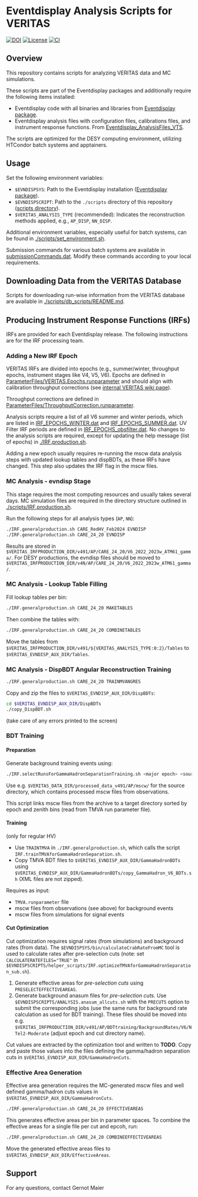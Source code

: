 # Eventdisplay Analysis Scripts for VERITAS

[![DOI](https://zenodo.org/badge/307321978.svg)](https://zenodo.org/badge/latestdoi/307321978)
[![License](https://img.shields.io/badge/License-BSD_3--Clause-blue.svg)](https://github.com/VERITAS-Observatory/Eventdisplay_AnalysisScripts_VTS/blob/main/LICENSE)
[![CI](https://github.com/VERITAS-Observatory/Eventdisplay_AnalysisScripts_VTS/actions/workflows/CI.yml/badge.svg)](https://github.com/VERITAS-Observatory/Eventdisplay_AnalysisScripts_VTS/actions/workflows/CI.yml)

## Overview

This repository contains scripts for analyzing VERITAS data and MC simulations.

These scripts are part of the Eventdisplay packages and additionally require the following items installed:

- Eventdisplay code with all binaries and libraries from [Eventdisplay package](https://github.com/VERITAS-Observatory/EventDisplay_v4).
- Eventdisplay analysis files with configuration files, calibrations files, and instrument response functions. From [Eventdisplay_AnalysisFiles_VTS](https://github.com/VERITAS-Observatory/Eventdisplay_AnalysisFiles_VTS).

The scripts are optimized for the DESY computing environment, utilizing HTCondor batch systems and apptainers.

## Usage

Set the following environment variables:

- `$EVNDISPSYS`: Path to the Eventdisplay installation ([Eventdisplay package](https://github.com/VERITAS-Observatory/EventDisplay_v4)).
- `$EVNDISPSCRIPT`: Path to the `./scripts` directory of this repository ([scripts directory](https://github.com/VERITAS-Observatory/Eventdisplay_AnalysisScripts_VTS/tree/main/scripts)).
- `$VERITAS_ANALYSIS_TYPE` (recommended): Indicates the reconstruction methods applied, e.g., `AP_DISP`, `NN_DISP`.

Additional environment variables, especially useful for batch systems, can be found in [./scripts/set_environment.sh](./scripts/set_environment.sh).

Submission commands for various batch systems are available in [submissionCommands.dat](./scripts/submissionCommands.dat). Modify these commands according to your local requirements.

## Downloading Data from the VERITAS Database

Scripts for downloading run-wise information from the VERITAS database are available in [./scripts/db_scripts/README.md](./scripts/db_scripts/README.md).

## Producing Instrument Response Functions (IRFs)

IRFs are provided for each Eventdisplay release. The following instructions are for the IRF processing team.

### Adding a New IRF Epoch

VERITAS IRFs are divided into epochs (e.g., summer/winter, throughput epochs, instrument stages like V4, V5, V6). Epochs are defined in [ParameterFiles/VERITAS.Epochs.runparameter](https://github.com/VERITAS-Observatory/Eventdisplay_AnalysisFiles_VTS/blob/main/ParameterFiles/VERITAS.Epochs.runparameter) and should align with calibration throughput corrections (see [internal VERITAS wiki page](https://veritas.sao.arizona.edu/wiki/Flux_Calibration_/_Energy_scale_2020)).

Throughput corrections are defined in [ParameterFiles/ThroughputCorrection.runparameter](https://github.com/VERITAS-Observatory/Eventdisplay_AnalysisFiles_VTS/blob/main/ParameterFiles/ThroughputCorrection.runparameter).

Analysis scripts require a list of all V6 summer and winter periods, which are listed in [IRF_EPOCHS_WINTER.dat](https://github.com/VERITAS-Observatory/Eventdisplay_AnalysisFiles_VTS/blob/main/IRF_EPOCHS_WINTER.dat) and [IRF_EPOCHS_SUMMER.dat](https://github.com/VERITAS-Observatory/Eventdisplay_AnalysisFiles_VTS/blob/main/IRF_EPOCHS_SUMMER.dat). UV Filter IRF periods are defined in [IRF_EPOCHS_obsfilter.dat](https://github.com/VERITAS-Observatory/Eventdisplay_AnalysisFiles_VTS/blob/main/IRF_EPOCHS_obsfilter.dat). No changes to the analysis scripts are required, except for updating the help message (list of epochs) in [./IRF.production.sh](https://github.com/VERITAS-Observatory/Eventdisplay_AnalysisScripts_VTS/blob/main/scripts/IRF.production.sh).

Adding a new epoch usually requires re-running the mscw data analysis steps with updated lookup tables and dispBDTs, as these IRFs have changed. This step also updates the IRF flag in the mscw files.

### MC Analysis - evndisp Stage

This stage requires the most computing resources and usually takes several days. MC simulation files are required in the directory structure outlined in [./scripts/IRF.production.sh](./scripts/IRF.production.sh).

Run the following steps for all analysis types (`AP`, `NN`):

```bash
./IRF.generalproduction.sh CARE_RedHV_Feb2024 EVNDISP
./IRF.generalproduction.sh CARE_24_20 EVNDISP
```

Results are stored in `$VERITAS_IRFPRODUCTION_DIR/v491/AP/CARE_24_20/V6_2022_2023w_ATM61_gamma/`. For DESY productions, the evndisp files should be moved to `$VERITAS_IRFPRODUCTION_DIR/v4N/AP/CARE_24_20/V6_2022_2023w_ATM61_gamma/`.

### MC Analysis - Lookup Table Filling

Fill lookup tables per bin:

```bash
./IRF.generalproduction.sh CARE_24_20 MAKETABLES
```

Then combine the tables with:

```bash
./IRF.generalproduction.sh CARE_24_20 COMBINETABLES
```

Move the tables from `$VERITAS_IRFPRODUCTION_DIR/v491/${VERITAS_ANALYSIS_TYPE:0:2}/Tables` to `$VERITAS_EVNDISP_AUX_DIR/Tables`.

### MC Analysis - DispBDT Angular Reconstruction Training

```bash
./IRF.generalproduction.sh CARE_24_20 TRAINMVANGRES
```

Copy and zip the files to `$VERITAS_EVNDISP_AUX_DIR/DispBDTs`:

```bash
cd $VERITAS_EVNDISP_AUX_DIR/DispBDTs
./copy_DispBDT.sh
```

(take care of any errors printed to the screen)

### BDT Training

#### Preparation

Generate background training events using:

```bash
./IRF.selectRunsForGammaHadronSeparationTraining.sh <major epoch> <source mscw directory> <target mscw directory> <TMVA run parameter file (full path)>
```

Use e.g. `$VERITAS_DATA_DIR/processed_data_v491/AP/mscw/` for the source directory, which contains processed mscw files from observations.

This script links mscw files from the archive to a target directory sorted by epoch and zenith bins (read from TMVA run parameter file).

#### Training

(only for regular HV)

- Use `TRAINTMVA` in `./IRF.generalproduction.sh`, which calls the script `IRF.trainTMVAforGammaHadronSeparation.sh`.
- Copy TMVA BDT files to `$VERITAS_EVNDISP_AUX_DIR/GammaHadronBDTs` using `$VERITAS_EVNDISP_AUX_DIR/GammaHadronBDTs/copy_GammaHadron_V6_BDTs.sh` (XML files are not zipped).

Requires as input:

- `TMVA.runparameter` file
- mscw files from observations (see above) for background events
- mscw files from simulations for signal events

#### Cut Optimization

Cut optimization requires signal rates (from simulations) and background rates (from data). The `$EVNDISPSYS/bin/calculateCrabRateFromMC` tool is used to calculate rates after pre-selection cuts (note: set `CALCULATERATEFILES="TRUE"` in `$EVNDISPSCRIPTS/helper_scripts/IRF.optimizeTMVAforGammaHadronSeparation_sub.sh`).

1. Generate effective areas for *pre-selection cuts* using `PRESELECTEFFECTIVEAREAS`.
2. Generate background anasum files for *pre-selection cuts*. Use `$EVNDISPSCRIPTS/ANALYSIS.anasum_allcuts.sh` with the `PRECUTS` option to submit the corresponding jobs (use the same runs for background rate calculation as used for BDT training). These files should be moved into e.g. `$VERITAS_IRFPRODUCTION_DIR/v491/AP/BDTtraining/BackgroundRates/V6/NTel2-Moderate` (adjust epoch and cut directory name).

Cut values are extracted by the optimization tool and written to **TODO**. Copy and paste those values into the files defining the gamma/hadron separation cuts in `$VERITAS_EVNDISP_AUX_DIR/GammaHadronCuts`.

### Effective Area Generation

Effective area generation requires the MC-generated mscw files and well defined gamma/hadron cuts values in `$VERITAS_EVNDISP_AUX_DIR/GammaHadronCuts`.

```bash
./IRF.generalproduction.sh CARE_24_20 EFFECTIVEAREAS
```

This generates effective areas per bin in parameter spaces. To combine the effective areas for a single file per cut and epcoh, run:

```bash
./IRF.generalproduction.sh CARE_24_20 COMBINEEFFECTIVEAREAS
```

Move the generated effective areas files to `$VERITAS_EVNDISP_AUX_DIR/EffectiveAreas`.

## Support

For any questions, contact Gernot Maier
